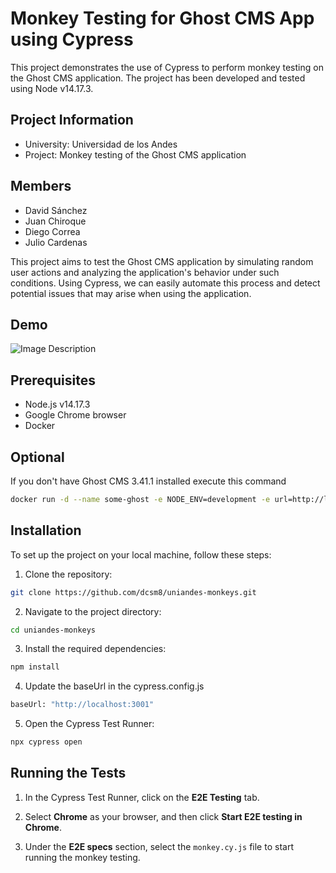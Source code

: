 # Monkey Testing for Ghost CMS App using Cypress

This project demonstrates the use of Cypress to perform monkey testing on the Ghost CMS application. The project has been developed and tested using Node v14.17.3.

## Project Information

- University: Universidad de los Andes
- Project: Monkey testing of the Ghost CMS application

## Members

- David Sánchez
- Juan Chiroque
- Diego Correa
- Julio Cardenas

This project aims to test the Ghost CMS application by simulating random user actions and analyzing the application's behavior under such conditions. Using Cypress, we can easily automate this process and detect potential issues that may arise when using the application.

## Demo

![Image Description](./docs/uniandes-monkeys.gif)

## Prerequisites

- Node.js v14.17.3
- Google Chrome browser
- Docker

## Optional

If you don't have Ghost CMS 3.41.1 installed execute this command

```bash
docker run -d --name some-ghost -e NODE_ENV=development -e url=http://localhost:3001 -p 3001:2368 ghost:3.41.1
```

## Installation

To set up the project on your local machine, follow these steps:

1. Clone the repository:

```bash
git clone https://github.com/dcsm8/uniandes-monkeys.git
```

2. Navigate to the project directory:

```bash
cd uniandes-monkeys
```

3. Install the required dependencies:

```bash
npm install
```

4. Update the baseUrl in the cypress.config.js

```bash
baseUrl: "http://localhost:3001"
```

5. Open the Cypress Test Runner:

```bash
npx cypress open
```

## Running the Tests

1. In the Cypress Test Runner, click on the **E2E Testing** tab.

2. Select **Chrome** as your browser, and then click **Start E2E testing in Chrome**.

3. Under the **E2E specs** section, select the `monkey.cy.js` file to start running the monkey testing.
